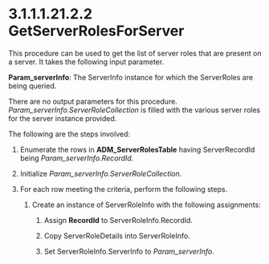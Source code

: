 <html dir="LTR" xmlns:mshelp="http://msdn.microsoft.com/mshelp" xmlns:ddue="http://ddue.schemas.microsoft.com/authoring/2003/5" xmlns:xlink="http://www.w3.org/1999/xlink" xmlns:tool="http://www.microsoft.com/tooltip">
 <body>
 <div id="header">
 <h1 class="heading">3.1.1.1.21.2.2 GetServerRolesForServer</h1>
 </div>
 <div id="mainSection">
 <div id="mainBody">
 <div id="allHistory" class="saveHistory"></div>
 <div id="sectionSection0" class="section" name="collapseableSection">
 

<p>This procedure can be used to get the list of server roles
that are present on a server. It takes the following input parameter.</p>

<p><b>Param_serverInfo</b>: The ServerInfo instance for which
the ServerRoles are being queried.</p>

<p>There are no output parameters for this procedure. <i>Param_serverInfo.ServerRoleCollection</i>
is filled with the various server roles for the server instance provided.</p>

<p>The following are the steps involved:</p>

<ol><li><p><span> </span>Enumerate the
rows in <b>ADM_ServerRolesTable</b> having ServerRecordId being <i>Param_serverInfo.RecordId</i>.</p>

</li><li><p><span> </span>Initialize <i>Param_serverInfo.ServerRoleCollection</i>.</p>

</li><li><p><span> </span>For each row
meeting the criteria, perform the following steps.</p>

<ol><li><p><span> 
</span>Create an instance of ServerRoleInfo with the following assignments:</p>

<ol><li><p><span> </span>Assign <b>RecordId</b>
to ServerRoleInfo.RecordId.</p>

</li><li><p><span> </span>Copy
ServerRoleDetails into ServerRoleInfo.</p>

</li><li><p><span> </span>Set
ServerRoleInfo.ServerInfo to <i>Param_serverInfo</i>.</p>

</li></ol></li></ol></li></ol>
 </div>
 </div>
 </div>
 </body>
</html>